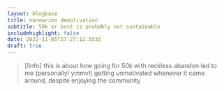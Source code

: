 ```yaml
---
layout: blogbase
title: nanowrimo demotivation
subtitle: 50k or bust is probably not sustainable
includehighlight: false
date: 2022-11-05T17:27:12.553Z
draft: true
---
```


>[!info] this is about how going for 50k with reckless abandon led to me (personally! ymmv!) getting unmotivated whenever it came around, despite enjoying the community